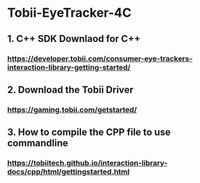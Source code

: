 # Tobii-EyeTracker-4C

## 1. C++ SDK Downlaod for C++
### https://developer.tobii.com/consumer-eye-trackers-interaction-library-getting-started/

## 2. Download the Tobii Driver
### https://gaming.tobii.com/getstarted/

## 3. How to compile the CPP file to use commandline
### https://tobiitech.github.io/interaction-library-docs/cpp/html/gettingstarted.html
